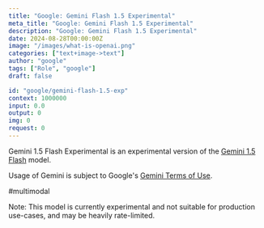 ```yaml
---
title: "Google: Gemini Flash 1.5 Experimental"
meta_title: "Google: Gemini Flash 1.5 Experimental"
description: "Google: Gemini Flash 1.5 Experimental"
date: 2024-08-28T00:00:00Z
image: "/images/what-is-openai.png"
categories: ["text+image->text"]
author: "google"
tags: ["Role", "google"]
draft: false

id: "google/gemini-flash-1.5-exp"
context: 1000000
input: 0.0
output: 0
img: 0
request: 0
---
```


Gemini 1.5 Flash Experimental is an experimental version of the [Gemini 1.5 Flash](/google/gemini-flash-1.5) model.

Usage of Gemini is subject to Google's [Gemini Terms of Use](https://ai.google.dev/terms).

#multimodal

Note: This model is currently experimental and not suitable for production use-cases, and may be heavily rate-limited.

